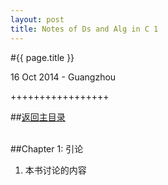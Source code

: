 ```yaml
---
layout: post
title: Notes of Ds and Alg in C 1
---
```


#{{ page.title }}  
<p class="meta">16 Oct 2014 - Guangzhou</p>   
+++++++++++++++++  

##[返回主目录][]  
<br>

##Chapter 1: 引论
1. 本书讨论的内容  




<br>  

[返回主目录]: /2014/10/16/notes-of-ds-alg.html
